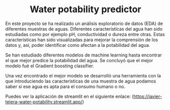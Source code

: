 <h1 align="center"> Water potability predictor </h1>

En este proyecto se ha realizado un análisis exploratorio de datos (EDA) de diferentes muestras de aguas. Diferentes características del agua han sido estudiadas como por ejemplo pH, conductividad o dureza entre otras. Estas características han sido visualizadas para mejorar la comprensión de los datos y, así, poder identificar como afectan a la potabilidad del agua.

Se han estudiado diferentes modelos de machine learning hasta encontrar el que mejor predice la potabilidad del agua. Se concluyó que el mejor modelo fué el Gradient boosting classifier.

Una vez encontrado el mejor modelo se desarrolló una herramienta con la que introduciendo las características de una muestra de agua podamos saber si ese agua es apta para el consumo humano o no.

Puedes ver la aplicación de streamlit en el siguiente enlace: (https://javier-tejera-water-potability.streamlit.app/)
